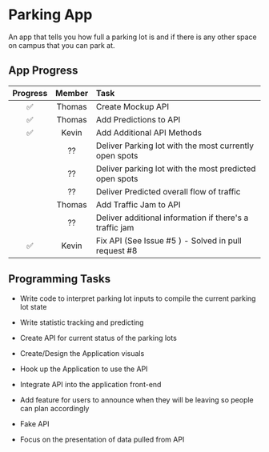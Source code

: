 # Parking App

An app that tells you how full a parking lot is and if there is any other space on campus that you can park at.

## App Progress

| Progress | Member | Task |
| :--: | :--: | :-- |
| ✅ | Thomas | Create Mockup API
| ✅ | Thomas | Add Predictions to API
| ✅ | Kevin | Add Additional API Methods
|  | ?? | Deliver Parking lot with the most currently open spots
|  | ?? | Deliver parking lot with the most predicted open spots
|  | ?? | Deliver Predicted overall flow of traffic
|  | Thomas | Add Traffic Jam to API
|  | ?? | Deliver additional information if there's a traffic jam
| ✅ | Kevin | Fix API (See Issue #5 ) - Solved in pull request #8

## Programming Tasks

- Write code to interpret parking lot inputs to compile the current parking lot state
- Write statistic tracking and predicting
- Create API for current status of the parking lots
- Create/Design the Application visuals
- Hook up the Application to use the API
- Integrate API into the application front-end
- Add feature for users to announce when they will be leaving so people can plan accordingly

- Fake API
- Focus on the presentation of data pulled from API
